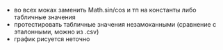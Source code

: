 - во всех моках заменить Math.sin/cos и тп на константы либо табличные значения
- протестировать табличные значения незамоканными (сравнение с эталонными, можно из .csv)
- график рисуется неточно